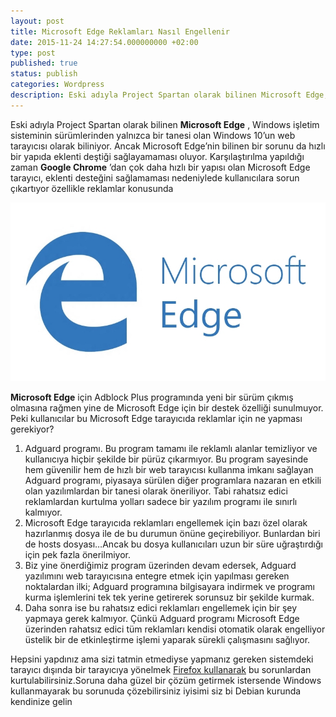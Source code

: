 ```yaml
---
layout: post
title: Microsoft Edge Reklamları Nasıl Engellenir
date: 2015-11-24 14:27:54.000000000 +02:00
type: post
published: true
status: publish
categories: Wordpress
description: Eski adıyla Project Spartan olarak bilinen Microsoft Edge, Windows işletim sisteminin sürümlerinden yalnızca bir tanesi olan Windows 10’un
---
```


Eski adıyla Project Spartan olarak bilinen **Microsoft Edge** , Windows işletim sisteminin sürümlerinden yalnızca bir tanesi olan Windows 10’un web tarayıcısı olarak biliniyor. Ancak Microsoft Edge’nin bilinen bir sorunu da hızlı bir yapıda eklenti deştiği sağlayamaması oluyor. Karşılaştırılma yapıldığı zaman **Google Chrome** ’dan çok daha hızlı bir yapısı olan Microsoft Edge tarayıcı, eklenti desteğini&nbsp;sağlamaması nedeniylede kullanıcılara sorun çıkartıyor özellikle reklamlar konusunda

![edgeyaziicigorsel](/assets/edgeyaziicigorsel.jpg)

**Microsoft Edge** için Adblock Plus programında yeni bir sürüm çıkmış olmasına rağmen yine de Microsoft Edge için bir destek özelliği sunulmuyor. Peki kullanıcılar bu Microsoft Edge tarayıcıda reklamlar için ne yapması gerekiyor?

1. Adguard programı. Bu program tamamı ile reklamlı alanlar temizliyor ve kullanıcıya hiçbir şekilde bir pürüz çıkarmıyor. Bu program sayesinde hem güvenilir hem de hızlı bir web tarayıcısı kullanma imkanı sağlayan Adguard programı, piyasaya sürülen diğer programlara nazaran en etkili olan yazılımlardan bir tanesi olarak öneriliyor.
Tabi rahatsız edici reklamlardan kurtulma yolları sadece bir yazılım programı ile sınırlı kalmıyor.
2. Microsoft Edge tarayıcıda reklamları engellemek için bazı özel olarak hazırlanmış dosya ile de bu durumun önüne geçirebiliyor. Bunlardan biri de hosts dosyası…Ancak bu dosya kullanıcıları uzun bir süre uğraştırdığı için pek fazla önerilmiyor.
3. Biz yine önerdiğimiz program üzerinden devam edersek, Adguard yazılımını web tarayıcısına entegre etmek için yapılması gereken noktalardan ilki; Adguard programına bilgisayara indirmek ve programı kurma işlemlerini tek tek yerine getirerek sorunsuz bir şekilde kurmak.
4. Daha sonra ise bu rahatsız edici reklamları engellemek için bir şey yapmaya gerek kalmıyor. Çünkü Adguard programı Microsoft Edge üzerinden rahatsız edici tüm reklamları kendisi otomatik olarak engelliyor üstelik bir de etkinleştirme işlemi yaparak sürekli çalışmasını sağlıyor.

Hepsini yapdınız ama sizi tatmin etmediyse yapmanız gereken sistemdeki tarayıcı dışında bir tarayıcıya yönelmek [Firefox kullanarak](https://mertcangokgoz.com/mozilla-firefox-guvenlik-ve-gizlilik-ayarlari/) bu sorunlardan kurtulabilirsiniz.Soruna daha güzel bir çözüm getirmek istersende Windows kullanmayarak bu sorunuda çözebilirsiniz iyisimi siz bi Debian kurunda kendinize gelin
